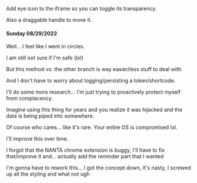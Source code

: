 Add eye icon to the iframe so you can toggle its transparency.

Also a draggable handle to move it.

#### Sunday 08/29/2022

Well... I feel like I went in circles.

I am still not sure if I'm safe (lol)

But this method vs. the other branch is way easier/less stuff to deal with.

And I don't have to worry about logging/persisting a token/shortcode.

I'll do some more research... I'm just trying to proactively protect myself from complacency.

Imagine using this thing for years and you realize it was hijacked and the data is being piped into somewhere.

Of course who cares... like it's rare. Your entire OS is compromised lol.

I'll improve this over time.

I forgot that the NANTA chrome extension is buggy, I'll have to fix that/improve it and... actually add the reminder part that I wanted

I'm gonna have to rework this... I got the concept down, it's nasty, I screwed up all the styling and what not ugh